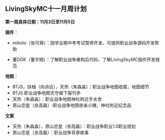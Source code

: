 ## LivingSkyMC十一月周计划

**第一周具体日期：11月3日至11月5日**

**插件**：

* mikoto（张可舜）：因学业期中考考试暂停开发，可提供职业战争源码开发帮助

* 董DDK（董宇翔）：了解职业战争重构后代码，了解LivingSkyMC插件开发规范

**地图**：

* BTJS，扶柚（向诗远），天热（朱森淼）：职业战争地图收尾，地图细节
* BTJS 职业战争地图天守阁下报刊亭
* 天热（朱森淼）：职业战争地图神社附近手水舍
* 原山恋星（余高磊）:职业战争地图夜雀小摊，神社附近纪念品

**文案**

* 天热（朱森淼），原山恋星（余高磊）：职业战争职业1.0职业规划
* 原山恋星（余高磊）：职业战争背景故事